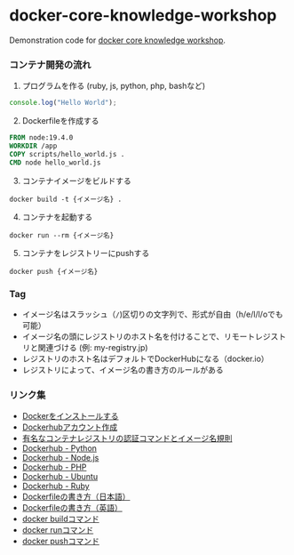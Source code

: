 # docker-core-knowledge-workshop
Demonstration code for [docker core knowledge workshop](https://enechange-meetup.connpass.com/event/271139/).

### コンテナ開発の流れ
1. プログラムを作る (ruby, js, python, php, bashなど)

```js
console.log("Hello World");
```

2. Dockerfileを作成する

```dockerfile
FROM node:19.4.0
WORKDIR /app
COPY scripts/hello_world.js .
CMD node hello_world.js
```

3. コンテナイメージをビルドする

```shell
docker build -t {イメージ名} .
```

4. コンテナを起動する

```shell
docker run --rm {イメージ名}
```

5. コンテナをレジストリーにpushする

```shell
docker push {イメージ名}
```

### Tag

* イメージ名はスラッシュ（`/`)区切りの文字列で、形式が自由（h/e/l/l/oでも可能）
* イメージ名の頭にレジストリのホスト名を付けることで、リモートレジストリと関連づける (例: my-registry.jp)
* レジストリのホスト名はデフォルトでDockerHubになる（docker.io）
* レジストリによって、イメージ名の書き方のルールがある

### リンク集
* [Dockerをインストールする](https://docs.docker.com/get-docker/)
* [Dockerhubアカウント作成](https://hub.docker.com/signup)
* [有名なコンテナレジストリの認証コマンドとイメージ名規則](https://qiita.com/hankehly/items/662460dcae3b9689e371)
* [Dockerhub - Python](https://hub.docker.com/_/python)
* [Dockerhub - Node.js](https://hub.docker.com/_/node)
* [Dockerhub - PHP](https://hub.docker.com/_/php)
* [Dockerhub - Ubuntu](https://hub.docker.com/_/ubuntu)
* [Dockerhub - Ruby](https://hub.docker.com/_/ruby)
* [Dockerfileの書き方（日本語）](https://docs.docker.jp/engine/reference/builder.html)
* [Dockerfileの書き方（英語）](https://docs.docker.com/engine/reference/builder/)
* [docker buildコマンド](https://docs.docker.com/engine/reference/commandline/build/)
* [docker runコマンド](https://docs.docker.com/engine/reference/run/)
* [docker pushコマンド](https://docs.docker.com/engine/reference/commandline/push/)
